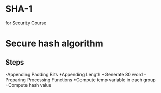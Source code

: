 # SHA-1
for Security Course
# Secure hash algorithm
## Steps
  -Appending Padding Bits 
  *Appending Length
  +Generate 80 word
  -Preparing Processing Functions
  *Compute temp variable in each group
  +Compute hash value






